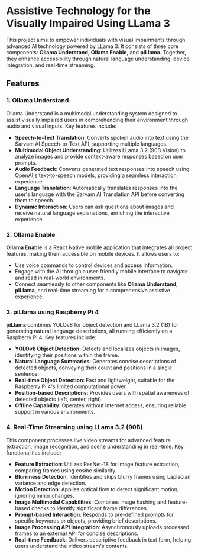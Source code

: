 # Assistive Technology for the Visually Impaired Using LLama 3

This project aims to empower individuals with visual impairments through advanced AI technology powered by LLama 3. It consists of three core components: **Ollama Understand**, **Ollama Enable**, and **piLlama**. Together, they enhance accessibility through natural language understanding, device integration, and real-time streaming.

## Features

### 1. Ollama Understand

Ollama Understand is a multimodal understanding system designed to assist visually impaired users in comprehending their environment through audio and visual inputs. Key features include:

- **Speech-to-Text Translation**: Converts spoken audio into text using the Sarvam AI Speech-to-Text API, supporting multiple languages.
- **Multimodal Object Understanding**: Utilizes LLama 3.2 (90B Vision) to analyze images and provide context-aware responses based on user prompts.
- **Audio Feedback**: Converts generated text responses into speech using OpenAI's text-to-speech models, providing a seamless interaction experience.
- **Language Translation**: Automatically translates responses into the user's language with the Sarvam AI Translation API before converting them to speech.
- **Dynamic Interaction**: Users can ask questions about images and receive natural language explanations, enriching the interactive experience.

### 2. Ollama Enable

**Ollama Enable** is a React Native mobile application that integrates all project features, making them accessible on mobile devices. It allows users to:

- Use voice commands to control devices and access information.
- Engage with the AI through a user-friendly mobile interface to navigate and read in real-world environments.
- Connect seamlessly to other components like **Ollama Understand**, **piLlama**, and real-time streaming for a comprehensive assistive experience.

### 3. piLlama using Raspberry Pi 4

**piLlama** combines YOLOv8 for object detection and LLama 3.2 (1B) for generating natural language descriptions, all running efficiently on a Raspberry Pi 4. Key features include:

- **YOLOv8 Object Detection**: Detects and localizes objects in images, identifying their positions within the frame.
- **Natural Language Summaries**: Generates concise descriptions of detected objects, conveying their count and positions in a single sentence.
- **Real-time Object Detection**: Fast and lightweight, suitable for the Raspberry Pi 4's limited computational power.
- **Position-based Descriptions**: Provides users with spatial awareness of detected objects (left, center, right).
- **Offline Capability**: Operates without internet access, ensuring reliable support in various environments.

### 4. Real-Time Streaming using LLama 3.2 (90B)

This component processes live video streams for advanced feature extraction, image recognition, and scene understanding in real-time. Key functionalities include:

- **Feature Extraction**: Utilizes ResNet-18 for image feature extraction, comparing frames using cosine similarity.
- **Blurriness Detection**: Identifies and skips blurry frames using Laplacian variance and edge detection.
- **Motion Detection**: Applies optical flow to detect significant motion, ignoring minor changes.
- **Image Multimodal Capabilities**: Combines image hashing and feature-based checks to identify significant frame differences.
- **Prompt-based Interaction**: Responds to pre-defined prompts for specific keywords or objects, providing brief descriptions.
- **Image Processing API Integration**: Asynchronously uploads processed frames to an external API for concise descriptions.
- **Real-time Feedback**: Delivers descriptive feedback in text form, helping users understand the video stream's contents.

